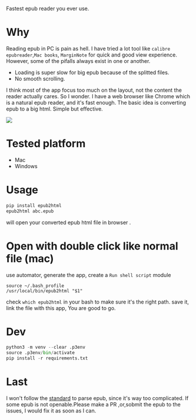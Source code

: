 Fastest epub reader you ever use.
# Why 
Reading epub in PC is pain as hell. I have tried a lot tool like `calibre` `epubreader`,`Mac books`, `MarginNote` for quick and good view experience. However, some of the pifalls always exist in one or another.
- Loading is super slow for big epub because of the splitted files.
- No smooth scrolling. 
	
I think most of the app focus too much on the layout, not the content the reader actually cares.
So I wonder. I have a web browser like Chrome which is a natural epub reader, and it's fast enough.
The basic idea is converting epub to a big html. Simple but effective.

![](https://github.com/zk4/epub2html/blob/master/demo.gif?raw=true)

# Tested platform 
- Mac
- Windows

# Usage 
``` bash
pip install epub2html
epub2html abc.epub  

```
will open your converted epub html file in browser .


# Open with double click like normal file (mac)

use automator, generate the app, create a `Run shell script` module
``` 
source ~/.bash_profile
/usr/local/bin/epub2html "$1"
```
check `which epub2html` in your bash to make sure it's the right path.
save it, 
link the file with this app, You are good to go.


# Dev

``` python
python3 -m venv --clear .p3env
source .p3env/bin/activate
pip install -r requirements.txt
```


# Last
I won't follow the [standard](https://www.w3.org/publishing/epub3/epub-spec.html#sec-intro-epub-specs) to parse epub, since it's way too complicated. If some epub is not openable.Please make a PR ,or,sobmit the epub to the issues, I would fix it as soon as I can.
